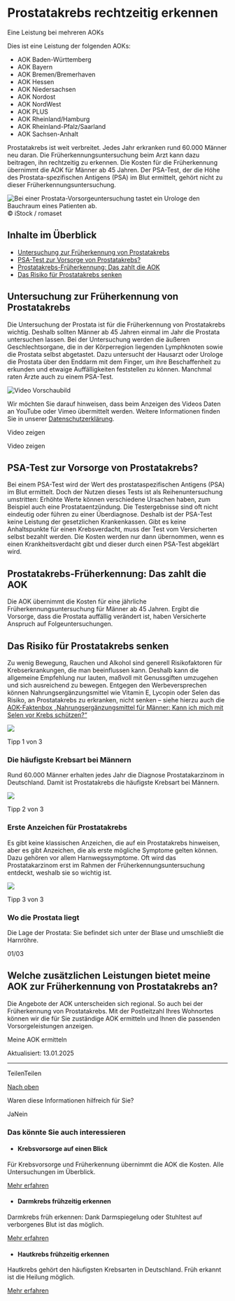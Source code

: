 # Prostatakrebs rechtzeitig erkennen

Eine Leistung bei mehreren AOKs

Dies ist eine Leistung der folgenden AOKs:

- AOK Baden-Württemberg
- AOK Bayern
- AOK Bremen/Bremerhaven
- AOK Hessen
- AOK Niedersachsen
- AOK Nordost
- AOK NordWest
- AOK PLUS
- AOK Rheinland/Hamburg
- AOK Rheinland-Pfalz/Saarland
- AOK Sachsen-Anhalt

Prostatakrebs ist weit verbreitet. Jedes Jahr erkranken rund 60.000 Männer neu daran. Die Früherkennungsuntersuchung beim Arzt kann dazu beitragen, ihn rechtzeitig zu erkennen. Die Kosten für die Früherkennung übernimmt die AOK für Männer ab 45 Jahren. Der PSA-Test, der die Höhe des Prostata-spezifischen Antigens (PSA) im Blut ermittelt, gehört nicht zu dieser Früherkennungsuntersuchung.

![Bei einer Prostata-Vorsorgeuntersuchung tastet ein Urologe den Bauchraum eines Patienten ab.](https://www.aok.de/pk/magazin/cms/fileadmin/_processed_/2/6/csm_prostatakrebs-frueherkennung_0d35b13f43.jpg.webp)© iStock / romaset

## Inhalte im Überblick

- [Untersuchung zur Früherkennung von Prostatakrebs](https://www.aok.de/pk/leistungen/krebsvorsorge-frueherkennung/prostatakrebs/#c1590605507)
- [PSA-Test zur Vorsorge von Prostatakrebs?](https://www.aok.de/pk/leistungen/krebsvorsorge-frueherkennung/prostatakrebs/#c1590605508)
- [Prostatakrebs-Früherkennung: Das zahlt die AOK](https://www.aok.de/pk/leistungen/krebsvorsorge-frueherkennung/prostatakrebs/#c1590605509)
- [Das Risiko für Prostatakrebs senken](https://www.aok.de/pk/leistungen/krebsvorsorge-frueherkennung/prostatakrebs/#c1590605510)

## Untersuchung zur Früherkennung von Prostatakrebs

Die Untersuchung der Prostata ist für die Früherkennung von Prostatakrebs wichtig. Deshalb sollten Männer ab 45 Jahren einmal im Jahr die Prostata untersuchen lassen. Bei der Untersuchung werden die äußeren Geschlechtsorgane, die in der Körperregion liegenden Lymphknoten sowie die Prostata selbst abgetastet. Dazu untersucht der Hausarzt oder Urologe die Prostata über den Enddarm mit dem Finger, um ihre Beschaffenheit zu erkunden und etwaige Auffälligkeiten feststellen zu können. Manchmal raten Ärzte auch zu einem PSA-Test.

![Video Vorschaubild](https://www.aok.de/pk/static/fallback-aok-small-47fc1134d63dbb683fba0c66c68c60f1.png)

Wir möchten Sie darauf hinweisen, dass beim Anzeigen des Videos Daten an YouTube oder Vimeo übermittelt werden. Weitere Informationen finden Sie in unserer [Datenschutzerklärung](https://www.aok.de/pk/rechtliches/datenschutzerklaerung/ "Mehr Informationen zum Datenschutz").

Video zeigen

Video zeigen

## PSA-Test zur Vorsorge von Prostatakrebs?

Bei einem PSA-Test wird der Wert des prostataspezifischen Antigens (PSA) im Blut ermittelt. Doch der Nutzen dieses Tests ist als Reihenuntersuchung umstritten: Erhöhte Werte können verschiedene Ursachen haben, zum Beispiel auch eine Prostataentzündung. Die Testergebnisse sind oft nicht eindeutig oder führen zu einer Überdiagnose. Deshalb ist der PSA-Test keine Leistung der gesetzlichen Krankenkassen. Gibt es keine Anhaltspunkte für einen Krebsverdacht, muss der Test vom Versicherten selbst bezahlt werden. Die Kosten werden nur dann übernommen, wenn es einen Krankheitsverdacht gibt und dieser durch einen PSA-Test abgeklärt wird.

## Prostatakrebs-Früherkennung: Das zahlt die AOK

Die AOK übernimmt die Kosten für eine jährliche Früherkennungsuntersuchung für Männer ab 45 Jahren. Ergibt die Vorsorge, dass die Prostata auffällig verändert ist, haben Versicherte Anspruch auf Folgeuntersuchungen.

## Das Risiko für Prostatakrebs senken

Zu wenig Bewegung, Rauchen und Alkohol sind generell Risikofaktoren für Krebserkrankungen, die man beeinflussen kann. Deshalb kann die allgemeine Empfehlung nur lauten, maßvoll mit Genussgiften umzugehen und sich ausreichend zu bewegen. Entgegen den Werbeversprechen können Nahrungsergänzungsmittel wie Vitamin E, Lycopin oder Selen das Risiko, an Prostatakrebs zu erkranken, nicht senken – siehe hierzu auch die [AOK-Faktenbox „Nahrungsergänzungsmittel für Männer: Kann ich mich mit Selen vor Krebs schützen?“](https://www.aok.de/pk/magazin/cms/fileadmin/pk/pdf/faktenbox-selen-krebs.pdf)

![](https://www.aok.de/pk/magazin/cms/fileadmin/_processed_/8/6/csm_grafik-prostatatkrebs-silhouetten_d3b2fe0bc4.png.webp)

Tipp 1 von 3

### Die häufigste Krebsart bei Männern

Rund 60.000 Männer erhalten jedes Jahr die Diagnose Prostatakarzinom in Deutschland. Damit ist Prostatakrebs die häufigste Krebsart bei Männern.

![](https://www.aok.de/pk/magazin/cms/fileadmin/_processed_/f/a/csm_grafik-prostatatkrebs-symptome_9c7109720b.png.webp)

Tipp 2 von 3

### Erste Anzeichen für Prostatakrebs

Es gibt keine klassischen Anzeichen, die auf ein Prostatakrebs hinweisen, aber es gibt Anzeichen, die als erste mögliche Symptome gelten können. Dazu gehören vor allem Harnwegssymptome. Oft wird das Prostatakarzinom erst im Rahmen der Früherkennungsuntersuchung entdeckt, weshalb sie so wichtig ist.

![](https://www.aok.de/pk/magazin/cms/fileadmin/_processed_/a/7/csm_grafik-prostatatkrebs-position_67b7466d47.png.webp)

Tipp 3 von 3

### Wo die Prostata liegt

Die Lage der Prostata: Sie befindet sich unter der Blase und umschließt die Harnröhre.

01/03

## Welche zusätzlichen Leistungen bietet meine AOK zur Früherkennung von Prostatakrebs an?

Die Angebote der AOK unterscheiden sich regional. So auch bei der Früherkennung von Prostatakrebs. Mit der Postleitzahl Ihres Wohnortes können wir die für Sie zuständige AOK ermitteln und Ihnen die passenden Vorsorgeleistungen anzeigen.

Meine AOK ermitteln

Aktualisiert: 13.01.2025

* * *

TeilenTeilen

[Nach oben](https://www.aok.de/pk/leistungen/krebsvorsorge-frueherkennung/prostatakrebs/#main-content)

Waren diese Informationen hilfreich für Sie?

JaNein

### Das könnte Sie auch interessieren

- #### Krebsvorsorge auf einen Blick







Für Krebsvorsorge und Früherkennung übernimmt die AOK die Kosten. Alle Untersuchungen im Überblick.



[Mehr erfahren](https://www.aok.de/pk/leistungen/krebsvorsorge-frueherkennung/krebsvorsorge/)

- #### Darmkrebs frühzeitig erkennen







Darmkrebs früh erkennen: Dank Darmspiegelung oder Stuhltest auf verborgenes Blut ist das möglich.



[Mehr erfahren](https://www.aok.de/pk/leistungen/krebsvorsorge-frueherkennung/darmkrebsvorsorge/)

- #### Hautkrebs frühzeitig erkennen







Hautkrebs gehört den häufigsten Krebsarten in Deutschland. Früh erkannt ist die Heilung möglich.



[Mehr erfahren](https://www.aok.de/pk/leistungen/krebsvorsorge-frueherkennung/hautkrebs/)